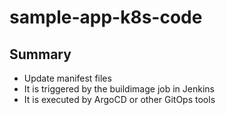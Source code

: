 # sample-app-k8s-code
## Summary
- Update manifest files
- It is triggered by the buildimage job in Jenkins
- It is executed by ArgoCD or other GitOps tools